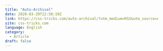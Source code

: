 ```yaml
---
title: "Auto-Archival"
date: 2020-03-20T22:58:19Z
link: https://css-tricks.com/auto-archival/?utm_medium=RSS&utm_source=news.12bit.vn
site: css-tricks.com
language: English
category:
  - Article
draft: false
---
```

